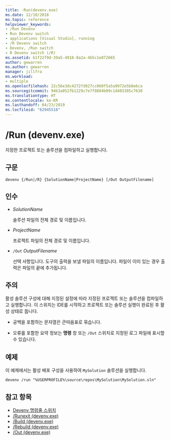 ```yaml
---
title: -Run(devenv.exe)
ms.date: 12/10/2018
ms.topic: reference
helpviewer_keywords:
- /Run Devenv
- Run Devenv switch
- applications [Visual Studio], running
- /R Devenv switch
- Devenv, /Run switch
- R Devenv switch (/R)
ms.assetid: b1f22f9d-39a5-4918-8a2a-4b5c1e872665
author: gewarren
ms.author: gewarren
manager: jillfra
ms.workload:
- multiple
ms.openlocfilehash: 22c56e3dc4272fd927cc060f5a5a9972e5b8e6ca
ms.sourcegitcommit: 94b3a052fb1229c7e7f8804b09c1d403385c7630
ms.translationtype: HT
ms.contentlocale: ko-KR
ms.lasthandoff: 04/23/2019
ms.locfileid: "62945518"
---
```

# <a name="run-devenvexe"></a>/Run (devenv.exe)

지정한 프로젝트 또는 솔루션을 컴파일하고 실행합니다.

## <a name="syntax"></a>구문

```shell
devenv {/Run|/R} {SolutionName|ProjectName} [/Out OutputFilename]
```

## <a name="arguments"></a>인수

- *SolutionName*

  솔루션 파일의 전체 경로 및 이름입니다.

- *ProjectName*

  프로젝트 파일의 전체 경로 및 이름입니다.

- `/Out` *OutputFilename*

  선택 사항입니다. 도구의 출력을 보낼 파일의 이름입니다. 파일이 이미 있는 경우 출력은 파일의 끝에 추가됩니다.

## <a name="remarks"></a>주의

활성 솔루션 구성에 대해 지정된 설정에 따라 지정된 프로젝트 또는 솔루션을 컴파일하고 실행합니다. 이 스위치는 IDE를 시작하고 프로젝트 또는 솔루션 실행이 완료된 후 활성 상태로 둡니다.

- 공백을 포함하는 문자열은 큰따옴표로 묶습니다.

- 오류를 포함한 요약 정보는 **명령** 창 또는 `/Out` 스위치로 지정된 로그 파일에 표시할 수 있습니다.

## <a name="example"></a>예제

이 예제에서는 활성 배포 구성을 사용하여 `MySolution` 솔루션을 실행합니다.

```shell
devenv /run "%USERPROFILE%\source\repos\MySolution\MySolution.sln"
```

## <a name="see-also"></a>참고 항목

- [Devenv 명령줄 스위치](../../ide/reference/devenv-command-line-switches.md)
- [/Runexit (devenv.exe)](../../ide/reference/runexit-devenv-exe.md)
- [/Build (devenv.exe)](../../ide/reference/build-devenv-exe.md)
- [/Rebuild (devenv.exe)](../../ide/reference/rebuild-devenv-exe.md)
- [/Out (devenv.exe)](../../ide/reference/out-devenv-exe.md)